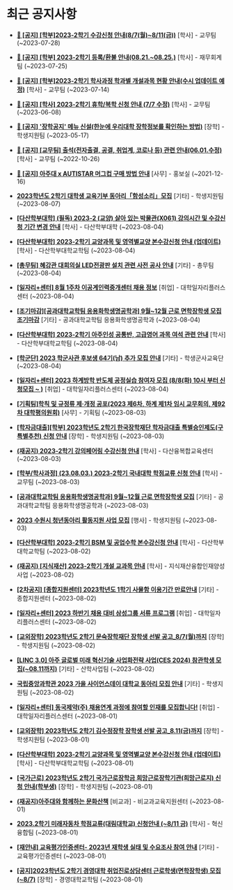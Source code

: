 # 최근 공지사항

* **[📌 [공지] [학부]2023-2학기 수강신청 안내(8/7(월)~8/11(금))](http://ajou.ac.kr/kr/ajou/notice.do?mode=view&amp;articleNo=219489&amp;article.offset=0&amp;articleLimit=30)**
 [학사] - 교무팀 (~2023-07-28)

* **[📌 [공지] [학부] 2023-2학기 등록/환불 안내(08.21.~08.25.)](http://ajou.ac.kr/kr/ajou/notice.do?mode=view&amp;articleNo=219379&amp;article.offset=0&amp;articleLimit=30)**
 [학사] - 재무회계팀 (~2023-07-25)

* **[📌 [공지] [학부]2023-2학기 학사과정 학과별 개설과목 현황 안내(수시 업데이트 예정)](http://ajou.ac.kr/kr/ajou/notice.do?mode=view&amp;articleNo=219065&amp;article.offset=0&amp;articleLimit=30)**
 [학사] - 교무팀 (~2023-07-14)

* **[📌 [공지] [학사] 2023-2학기 휴학/복학 신청 안내 (7/7 수정)](http://ajou.ac.kr/kr/ajou/notice.do?mode=view&amp;articleNo=215587&amp;article.offset=0&amp;articleLimit=30)**
 [학사] - 교무팀 (~2023-06-08)

* **[📌 [공지] &#x27;장학공지&#x27; 메뉴 신설(한눈에 우리대학 장학정보를 확인하는 방법)](http://ajou.ac.kr/kr/ajou/notice.do?mode=view&amp;articleNo=214764&amp;article.offset=0&amp;articleLimit=30)**
 [장학] - 학생지원팀 (~2023-05-17)

* **[📌 [공지] [교무팀] 출석(전자출결, 공결, 취업계, 코로나 등) 관련 안내(06.01.수정)](http://ajou.ac.kr/kr/ajou/notice.do?mode=view&amp;articleNo=205552&amp;article.offset=0&amp;articleLimit=30)**
 [학사] - 교무팀 (~2022-10-26)

* **[📌 [공지] 아주대 x AUTISTAR 머그컵 구매 방법 안내](http://ajou.ac.kr/kr/ajou/notice.do?mode=view&amp;articleNo=147976&amp;article.offset=0&amp;articleLimit=30)**
 [사무] - 홍보실 (~2021-12-16)

* **[2023학년도 2학기 대학생 교육기부 동아리「함성소리」모집](http://ajou.ac.kr/kr/ajou/notice.do?mode=view&amp;articleNo=219791&amp;article.offset=0&amp;articleLimit=30)**
 [기타] - 학생지원팀 (~2023-08-07)

* **[[다산학부대학] (필독) 2023-2 (교양) 살아 있는 박물관(X061) 강의시간 및 수강신청 기간 변경 안내](http://ajou.ac.kr/kr/ajou/notice.do?mode=view&amp;articleNo=219781&amp;article.offset=0&amp;articleLimit=30)**
 [학사] - 다산학부대학 (~2023-08-04)

* **[[다산학부대학] 2023-2학기 교양과목 및 영역별교양 본수강신청 안내 (업데이트)](http://ajou.ac.kr/kr/ajou/notice.do?mode=view&amp;articleNo=219779&amp;article.offset=0&amp;articleLimit=30)**
 [학사] - 다산학부대학교학팀 (~2023-08-04)

* **[[총무팀] 혜강관 대회의실 LED전광판 설치 관련 사전 공사 안내](http://ajou.ac.kr/kr/ajou/notice.do?mode=view&amp;articleNo=219774&amp;article.offset=0&amp;articleLimit=30)**
 [기타] - 총무팀 (~2023-08-04)

* **[[일자리+센터] 8월 1주차 이공계인력중개센터 채용 정보](http://ajou.ac.kr/kr/ajou/notice.do?mode=view&amp;articleNo=219770&amp;article.offset=0&amp;articleLimit=30)**
 [취업] - 대학일자리플러스센터 (~2023-08-04)

* **[[조기마감][공과대학교학팀 응용화학생명공학과] 9월~12월 근로 면학장학생 모집 조기마감](http://ajou.ac.kr/kr/ajou/notice.do?mode=view&amp;articleNo=219748&amp;article.offset=0&amp;articleLimit=30)**
 [기타] - 공과대학교학팀 응용화학생명공학과 (~2023-08-04)

* **[[다산학부대학] 2023-2학기 아주인성 공통반, 고급영어 과목 여석 관련 안내](http://ajou.ac.kr/kr/ajou/notice.do?mode=view&amp;articleNo=219746&amp;article.offset=0&amp;articleLimit=30)**
 [학사] - 다산학부대학교학팀 (~2023-08-04)

* **[[학군단] 2023 학군사관 후보생 64기(남) 추가 모집 안내](http://ajou.ac.kr/kr/ajou/notice.do?mode=view&amp;articleNo=219743&amp;article.offset=0&amp;articleLimit=30)**
 [기타] - 학생군사교육단 (~2023-08-04)

* **[[일자리+센터] 2023 하계방학 반도체 공정실습 참여자 모집 (8/8(화) 10시 부터 신청모집 ~ )](http://ajou.ac.kr/kr/ajou/notice.do?mode=view&amp;articleNo=219712&amp;article.offset=0&amp;articleLimit=30)**
 [취업] - 대학일자리플러스센터 (~2023-08-04)

* **[[기획팀]학칙 및 규정류 제·개정 공포(2023 제6차, 하계 제1차 임시 교무회의, 제92차 대학평의원회)](http://ajou.ac.kr/kr/ajou/notice.do?mode=view&amp;articleNo=219694&amp;article.offset=0&amp;articleLimit=30)**
 [사무] - 기획팀 (~2023-08-03)

* **[[학자금대출][학부] 2023학년도 2학기 한국장학재단 학자금대출 특별승인제도(구 특별추천) 신청 안내](http://ajou.ac.kr/kr/ajou/notice.do?mode=view&amp;articleNo=219689&amp;article.offset=0&amp;articleLimit=30)**
 [장학] - 학생지원팀 (~2023-08-03)

* **[(재공지) 2023-2학기 강의페어링 수강신청 안내](http://ajou.ac.kr/kr/ajou/notice.do?mode=view&amp;articleNo=219685&amp;article.offset=0&amp;articleLimit=30)**
 [학사] - 다산융복합교육센터 (~2023-08-03)

* **[[학부/학사과정] (23.08.03.) 2023-2학기 국내대학 학점교류 신청 안내](http://ajou.ac.kr/kr/ajou/notice.do?mode=view&amp;articleNo=219676&amp;article.offset=0&amp;articleLimit=30)**
 [학사] - 교무팀 (~2023-08-03)

* **[[공과대학교학팀 응용화학생명공학과] 9월~12월 근로 면학장학생 모집](http://ajou.ac.kr/kr/ajou/notice.do?mode=view&amp;articleNo=219667&amp;article.offset=0&amp;articleLimit=30)**
 [기타] - 공과대학교학팀 응용화학생명공학과 (~2023-08-03)

* **[2023 수원시 청년동아리 활동지원 사업 모집](http://ajou.ac.kr/kr/ajou/notice.do?mode=view&amp;articleNo=219663&amp;article.offset=0&amp;articleLimit=30)**
 [행사] - 학생지원팀 (~2023-08-03)

* **[[다산학부대학] 2023-2학기 BSM 및 공업수학 본수강신청 안내](http://ajou.ac.kr/kr/ajou/notice.do?mode=view&amp;articleNo=219659&amp;article.offset=0&amp;articleLimit=30)**
 [학사] - 다산학부대학교학팀 (~2023-08-02)

* **[(재공지) [지식재산] 2023-2학기 개설 교과목 안내](http://ajou.ac.kr/kr/ajou/notice.do?mode=view&amp;articleNo=219652&amp;article.offset=0&amp;articleLimit=30)**
 [학사] - 지식재산융합인재양성사업 (~2023-08-02)

* **[[2차공지] [종합지원센터] 2023학년도 1학기 사물함 이용기간 만료안내](http://ajou.ac.kr/kr/ajou/notice.do?mode=view&amp;articleNo=219648&amp;article.offset=0&amp;articleLimit=30)**
 [기타] - 종합지원센터 (~2023-08-02)

* **[[일자리+센터] 2023 하반기 채용 대비 삼성그룹 서류 프로그램](http://ajou.ac.kr/kr/ajou/notice.do?mode=view&amp;articleNo=219647&amp;article.offset=0&amp;articleLimit=30)**
 [취업] - 대학일자리플러스센터 (~2023-08-02)

* **[[교외장학] 2023학년도 2학기 문숙장학재단 장학생 선발 공고_8/7(월)까지](http://ajou.ac.kr/kr/ajou/notice.do?mode=view&amp;articleNo=219643&amp;article.offset=0&amp;articleLimit=30)**
 [장학] - 학생지원팀 (~2023-08-02)

* **[[LINC 3.0] 아주 글로벌 미래 혁신기술 사업화전략 사업(CES 2024) 참관학생 모집(~08.11까지)](http://ajou.ac.kr/kr/ajou/notice.do?mode=view&amp;articleNo=219639&amp;article.offset=0&amp;articleLimit=30)**
 [기타] - 산학사업팀 (~2023-08-02)

* **[국립중앙과학관 2023 가을 사이언스데이 대학교 동아리 모집 안내](http://ajou.ac.kr/kr/ajou/notice.do?mode=view&amp;articleNo=219629&amp;article.offset=0&amp;articleLimit=30)**
 [기타] - 학생지원팀 (~2023-08-02)

* **[[일자리+센터] 동국제약(주) 채용연계 과정에 참여할 인재를 모집합니다!](http://ajou.ac.kr/kr/ajou/notice.do?mode=view&amp;articleNo=219615&amp;article.offset=0&amp;articleLimit=30)**
 [취업] - 대학일자리플러스센터 (~2023-08-01)

* **[[교외장학] 2023학년도 2학기 김수정장학 장학생 선발 공고_8.11(금)까지](http://ajou.ac.kr/kr/ajou/notice.do?mode=view&amp;articleNo=219614&amp;article.offset=0&amp;articleLimit=30)**
 [장학] - 학생지원팀 (~2023-08-01)

* **[[다산학부대학] 2023-2학기 교양과목 및 영역별교양 본수강신청 안내 (업데이트)](http://ajou.ac.kr/kr/ajou/notice.do?mode=view&amp;articleNo=219613&amp;article.offset=0&amp;articleLimit=30)**
 [학사] - 다산학부대학교학팀 (~2023-08-01)

* **[[국가근로] 2023학년도 2학기 국가근로장학금 희망근로장학기관(희망근로지) 신청 안내(학부생)](http://ajou.ac.kr/kr/ajou/notice.do?mode=view&amp;articleNo=219608&amp;article.offset=0&amp;articleLimit=30)**
 [장학] - 학생지원팀 (~2023-08-01)

* **[(재공지)아주대와 함께하는 문화산책](http://ajou.ac.kr/kr/ajou/notice.do?mode=view&amp;articleNo=219605&amp;article.offset=0&amp;articleLimit=30)**
 [비교과] - 비교과교육지원센터 (~2023-08-01)

* **[2023.2학기 미래자동차 학점교류(대림대학교) 신청안내 (~8/11 금)](http://ajou.ac.kr/kr/ajou/notice.do?mode=view&amp;articleNo=219603&amp;article.offset=0&amp;articleLimit=30)**
 [학사] - 혁신융합팀 (~2023-08-01)

* **[[재안내] 교육평가인증센터- 2023년 재학생 실태 및 수요조사 참여 안내](http://ajou.ac.kr/kr/ajou/notice.do?mode=view&amp;articleNo=219599&amp;article.offset=0&amp;articleLimit=30)**
 [기타] - 교육평가인증센터 (~2023-08-01)

* **[[공지]2023학년도 2학기 경영대학 취업진로상담센터 근로학생(면학장학생) 모집(~8/7)](http://ajou.ac.kr/kr/ajou/notice.do?mode=view&amp;articleNo=219598&amp;article.offset=0&amp;articleLimit=30)**
 [장학] - 경영대학교학팀 (~2023-08-01)
